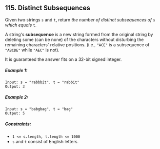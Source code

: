 ## 115. Distinct Subsequences

Given two strings ```s``` and ```t```, return *the number of distinct subsequences of* ```s``` *which equals* ```t```.

A string's **subsequence** is a new string formed from the original string by deleting some (can be none) of the characters without disturbing the remaining characters' relative positions. (i.e., ```"ACE"``` is a subsequence of ```"ABCDE"``` while ```"AEC"``` is not).

It is guaranteed the answer fits on a 32-bit signed integer.

##### Example 1:
```
Input: s = "rabbbit", t = "rabbit"
Output: 3
```
##### Example 2:
```
Input: s = "babgbag", t = "bag"
Output: 5
```

##### Constraints:

* ```1 <= s.length, t.length <= 1000```
* ```s``` and ```t``` consist of English letters.